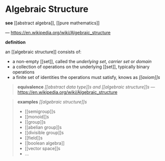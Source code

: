 # Algebraic Structure

**see** [[abstract algebra]], [[pure mathematics]]

&mdash; <https://en.wikipedia.org/wiki/Algebraic_structure>

**definition**

an [[algebraic structure]] consists of:

- a non-empty [[set]], called the _underlying set_, _carrier set_ or _domain_
- a collection of operations on the underlying [[set]], typically binary operations
- a finite set of identities the operations must satisfy, knows as _[[axiom]]s_

> **equivalence** _[[abstract data type]]s and [[algebraic structure]]s_ &mdash; <https://en.wikipedia.org/wiki/Algebraic_structure>

> **examples** _[[algebraic structure]]s_
>
> - [[semigroup]]s
> - [[monoid]]s
> - [[group]]s
> - [[abelian group]]s
> - [[divisible group]]s
> - [[field]]s
> - [[boolean algebra]]
> - [[vector space]]s
> - ...
